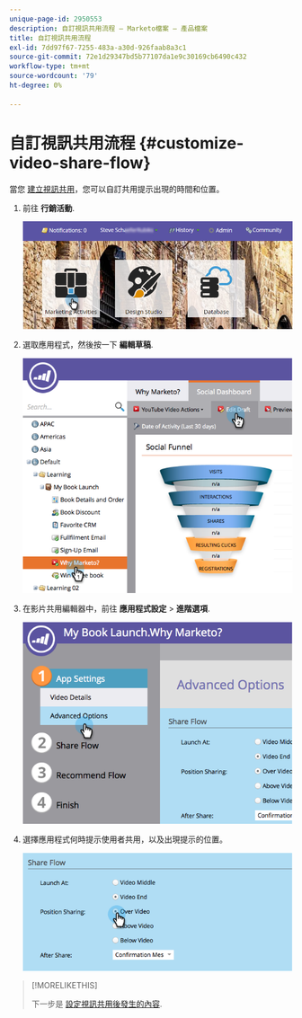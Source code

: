 ```yaml
---
unique-page-id: 2950553
description: 自訂視訊共用流程 — Marketo檔案 — 產品檔案
title: 自訂視訊共用流程
exl-id: 7dd97f67-7255-483a-a30d-926faab8a3c1
source-git-commit: 72e1d29347bd5b77107da1e9c30169cb6490c432
workflow-type: tm+mt
source-wordcount: '79'
ht-degree: 0%

---
```


# 自訂視訊共用流程 {#customize-video-share-flow}

當您 [建立視訊共用](/help/marketo/product-docs/demand-generation/landing-pages/free-form-landing-pages/add-a-video-to-a-free-form-landing-page.md)，您可以自訂共用提示出現的時間和位置。

1. 前往 **行銷活動**.

   ![](assets/login-marketing-activities-2.png)

1. 選取應用程式，然後按一下 **編輯草稿**.

   ![](assets/image2014-9-22-16-3a40-3a41.png)

1. 在影片共用編輯器中，前往 **應用程式設定** > **進階選項**.

   ![](assets/image2014-9-22-16-3a41-3a3.png)

1. 選擇應用程式何時提示使用者共用，以及出現提示的位置。

   ![](assets/image2014-9-22-16-3a41-3a20.png)

>[!MORELIKETHIS]
>
>下一步是 [設定視訊共用後發生的內容](/help/marketo/product-docs/demand-generation/social/configuring-social-actions/configure-after-share-prompts.md).
